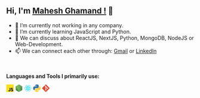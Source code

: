 ## Hi, I'm [Mahesh Ghamand !](https://youngmahesh.now.sh) 👋

-  🔭 I’m currently not working in any company.
-  🌱 I’m currently learning JavaScript and Python.
-  💬 We can discuss about ReactJS, NextJS, Python, MongoDB, NodeJS or Web-Development.
-  📫 We can connect each other through: [Gmail](mailto:maheshghamand@gmail.com) or [LinkedIn](https://linkedin.com/in/youngmahesh)

<br />

**Languages and Tools I primarily use:**

<code><img height="20" src="https://raw.githubusercontent.com/YoungMahesh/YoungMahesh/master/public/icons/javascript.png"></code>
<code><img height="20" src="https://raw.githubusercontent.com/YoungMahesh/YoungMahesh/master/public/icons/nodejs.png"></code>
<code><img height="20" src="https://raw.githubusercontent.com/YoungMahesh/YoungMahesh/master/public/icons/reactjs.png"></code>
<code><img height="20" src="https://raw.githubusercontent.com/YoungMahesh/YoungMahesh/master/public/icons/python.png"></code>
<code><img height="20" src="https://raw.githubusercontent.com/YoungMahesh/YoungMahesh/master/public/icons/git.png"></code>

